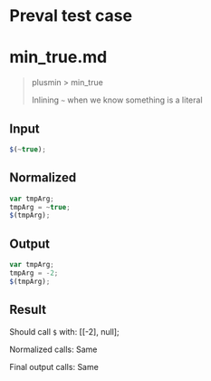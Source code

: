 # Preval test case

# min_true.md

> plusmin > min_true
>
> Inlining `~` when we know something is a literal

## Input

`````js filename=intro
$(~true);
`````

## Normalized

`````js filename=intro
var tmpArg;
tmpArg = ~true;
$(tmpArg);
`````

## Output

`````js filename=intro
var tmpArg;
tmpArg = -2;
$(tmpArg);
`````

## Result

Should call `$` with:
[[-2], null];

Normalized calls: Same

Final output calls: Same
